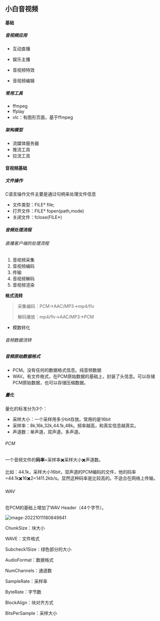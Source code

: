 ## 小白音视频

#### 基础

##### 音视频应用

* 互动直播

* 娱乐主播
* 音视频特效
* 音视频编辑

##### 常用工具

* ffmpeg
* ffplay
* vlc：有图形页面，基于ffmpeg

##### 架构模型

* 流媒体服务器
* 推流工具
* 拉流工具

#### 音视频基础

##### 文件操作

C语言操作文件主要是通过句柄来处理文件信息

* 文件类型：FILE* file;
* 打开文件：FILE* fopen(path,mode)
* 关闭文件：fclose(FILE*)

##### 音频处理流程

###### 直播客户端的处理流程

1. 音视频采集
2. 音视频编码
3. 传输
4. 音视频解码
5. 音视频渲染

**格式流转**

> 采集编码：PCM->AAC/MP3->mp4/flv
>
> 解码播放：mp4/flv->AAC/MP3->PCM

* 模数转化

###### 音频数据流转

##### 音频原始数据格式

* PCM。没有任何的数据格式信息。纯音频数据
* WAV。有文件格式，在PCM原始数据的基础上，封装了头信息。可以存储PCM原始数据，也可以存储压缩数据。

##### 量化

量化的标准分为3个：

* 采样大小：一个采样用多少bit存放。常用的是16bit
* 采样率：8k,16k,32k,44.1k,48k。频率越高，和真实信息越真实。
* 声道数：单声道，双声道，多声道。

###### PCM

一个音频文件的**码率**=采样率✖️采样大小✖️声道数。

比如：44.1k，采样大小16bit，双声道的PCM编码的文件，他的码率=44.1k✖️16✖️2=1411.2kb/s。显然这种码率是比较高的。不适合在网络上传输。

###### WAV

在PCM的基础上增加了WAV Header（44个字节）。

![image-20221011180849841](http://cdn.qiniu.kailaisii.com/typora/image-20221011180849841.png)

ChunkSize：块大小

WAVE：文件格式

Subcheck1Size：绿色部分的大小

AudioFormat：数据格式

NumChannels：通道数

SampleRate：采样率

ByteRate：字节数

BlockAlign：块对齐方式

BitsPerSample：采样大小